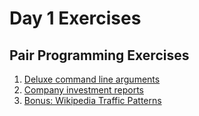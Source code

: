 # Day 1 Exercises

## Pair Programming Exercises

1. [Deluxe command line arguments](deluxe-cli/README.md)
1. [Company investment reports](companies/README.md)
1. [Bonus: Wikipedia Traffic Patterns](wikipedia/README.md)
